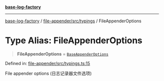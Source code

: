 [**base-log-factory**](../../../../index.md)

***

[base-log-factory](../../../../index.md) / [file-appender/src/typings](../index.md) / FileAppenderOptions

# Type Alias: FileAppenderOptions

> **FileAppenderOptions** = [`BaseAppenderOptions`](BaseAppenderOptions.md)

Defined in: [file-appender/src/typings.ts:15](https://github.com/fengxinming/log-base/blob/2c3efcb178d7ddc2410225a9c002fea10b6d1b2d/packages/file-appender/src/typings.ts#L15)

File appender options (日志记录器文件选项)
